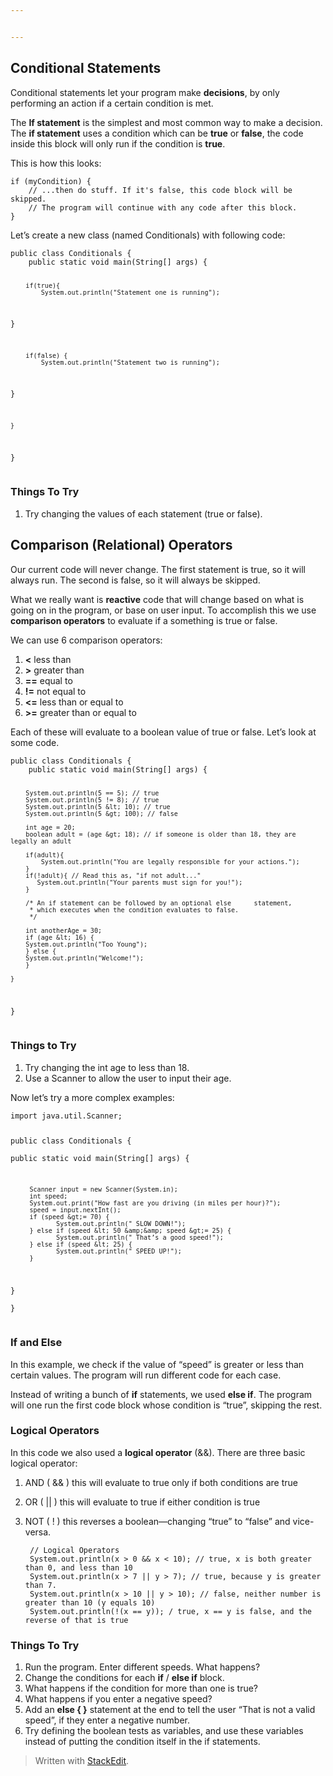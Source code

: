 ```yaml
---


---
```


<h2 id="conditional-statements">Conditional Statements</h2>
<p>Conditional statements let your program make <strong>decisions</strong>, by only performing an action if a certain condition is met.</p>
<p>The <strong>If statement</strong> is the simplest and most common way to make a decision. The <strong>if statement</strong> uses a condition which can be <strong>true</strong> or <strong>false</strong>, the code inside this block will only run if the condition is <strong>true</strong>.</p>
<p>This is how this looks:</p>
<pre><code>if (myCondition) {
	// ...then do stuff. If it's false, this code block will be skipped.
	// The program will continue with any code after this block.
}
</code></pre>
<p>Let’s create a new class (named Conditionals) with following code:</p>
<pre><code>public class Conditionals {  
    public static void main(String[] args) {  
  
        if(true){  
            System.out.println("Statement one is running");  
  }  
          
        if(false) {  
            System.out.println("Statement two is running");  
  }  
          
    }  
      
}
</code></pre>
<h3 id="things-to-try">Things To Try</h3>
<ol>
<li>Try changing the values of each statement (true or false).</li>
</ol>
<h2 id="comparison-relational-operators">Comparison (Relational) Operators</h2>
<p>Our current code will never change. The first statement is true, so it will always run. The second is false, so it will always be skipped.</p>
<p>What we really want is <strong>reactive</strong> code that will change based on what is going on in the program, or base on user input. To accomplish this we use <strong>comparison operators</strong> to evaluate if a something is true or false.</p>
<p>We can use 6 comparison operators:</p>
<ol>
<li><strong>&lt;</strong> less than</li>
<li><strong>&gt;</strong> greater than</li>
<li><strong>==</strong> equal to</li>
<li><strong>!=</strong> not equal to</li>
<li><strong>&lt;=</strong> less than or equal to</li>
<li><strong>&gt;=</strong> greater than or equal to</li>
</ol>
<p>Each of these will evaluate to a boolean value of true or false. Let’s look at some code.</p>
<pre><code>public class Conditionals {
    public static void main(String[] args) {

        System.out.println(5 == 5); // true
        System.out.println(5 != 8); // true
        System.out.println(5 &lt; 10); // true
        System.out.println(5 &gt; 100); // false
	    
	    int age = 20;  
	    boolean adult = (age &gt; 18); // if someone is older than 18, they are legally an adult  
  
	    if(adult){  
	        System.out.println("You are legally responsible for your actions.");  
	    }
	    if(!adult){ // Read this as, "if not adult..."
		   System.out.println("Your parents must sign for you!");    
	    }
		
		/* An if statement can be followed by an optional else 		statement, 
		 * which executes when the condition evaluates to false.
		 */    

        int anotherAge = 30; 
	    if (age &lt; 16) {  
	    System.out.println("Too Young");  
	    } else {  
	    System.out.println("Welcome!");  
	    }  

    }
}
</code></pre>
<h3 id="things-to-try-1">Things to Try</h3>
<ol>
<li>Try changing the int age to less than 18.</li>
<li>Use a Scanner to allow the user to input their age.</li>
</ol>
<p>Now let’s try a more complex examples:</p>
<pre><code>import java.util.Scanner;  
  
public class Conditionals {  
    public static void main(String[] args) {  
     
         Scanner input = new Scanner(System.in);  
	     int speed;  
	     System.out.print("How fast are you driving (in miles per hour)?");  
	     speed = input.nextInt();  
	     if (speed &gt;= 70) {  
                System.out.println(" SLOW DOWN!");  
	     } else if (speed &lt; 50 &amp;&amp; speed &gt;= 25) {  
                System.out.println(" That’s a good speed!");  
	     } else if (speed &lt; 25) {  
                System.out.println(" SPEED UP!");  
	     }  
   }  
}
</code></pre>
<h3 id="if-and-else">If and Else</h3>
<p>In this example, we check if the value of “speed” is greater or less than certain values. The program will run different code for each case.</p>
<p>Instead of writing a bunch of <strong>if</strong> statements, we used <strong>else if</strong>. The program will one run the first code block whose condition is “true”, skipping the rest.</p>
<h3 id="logical-operators">Logical Operators</h3>
<p>In this code we also used a <strong>logical operator</strong> (&amp;&amp;). There are three basic logical operator:</p>
<ol>
<li>
<p>AND ( &amp;&amp; ) this will evaluate to true only if both conditions are true</p>
</li>
<li>
<p>OR ( || ) this will evaluate to true if either condition is true</p>
</li>
<li>
<p>NOT ( ! ) this reverses a boolean—changing “true” to “false” and vice-versa.</p>
<pre><code> // Logical Operators  
 System.out.println(x &gt; 0 &amp;&amp; x &lt; 10); // true, x is both greater than 0, and less than 10  
 System.out.println(x &gt; 7 || y &gt; 7); // true, because y is greater than 7.  
 System.out.println(x &gt; 10 || y &gt; 10); // false, neither number is greater than 10 (y equals 10)  
 System.out.println(!(x == y)); / true, x == y is false, and the reverse of that is true
</code></pre>
</li>
</ol>
<h3 id="things-to-try-2">Things To Try</h3>
<ol>
<li>Run the program. Enter different speeds. What happens?</li>
<li>Change the conditions for each <strong>if</strong> / <strong>else if</strong> block.</li>
<li>What happens if the condition for more than one is true?</li>
<li>What happens if you enter a negative speed?</li>
<li>Add an <strong>else { }</strong> statement at the end to tell the user “That is not a valid speed”, if they enter a negative number.</li>
<li>Try defining the boolean tests as variables, and use these variables instead of putting the condition itself in the if statements.</li>
</ol>
<blockquote>
<p>Written with <a href="https://stackedit.io/">StackEdit</a>.</p>
</blockquote>


